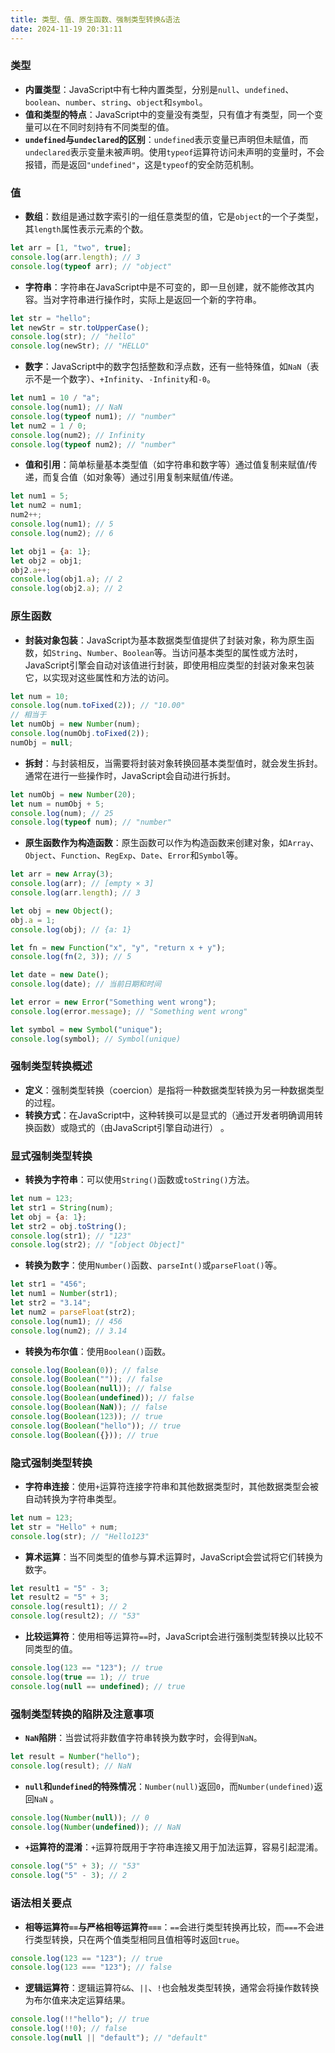 ```yaml
---
title: 类型、值、原生函数、强制类型转换&语法
date: 2024-11-19 20:31:11
---
```



### 类型
- **内置类型**：JavaScript中有七种内置类型，分别是`null`、`undefined`、`boolean`、`number`、`string`、`object`和`symbol`。
- **值和类型的特点**：JavaScript中的变量没有类型，只有值才有类型，同一个变量可以在不同时刻持有不同类型的值。
- **`undefined`与`undeclared`的区别**：`undefined`表示变量已声明但未赋值，而`undeclared`表示变量未被声明。使用`typeof`运算符访问未声明的变量时，不会报错，而是返回`"undefined"`，这是`typeof`的安全防范机制。

### 值
- **数组**：数组是通过数字索引的一组任意类型的值，它是`object`的一个子类型，其`length`属性表示元素的个数。
```javascript
let arr = [1, "two", true];
console.log(arr.length); // 3
console.log(typeof arr); // "object"
```
- **字符串**：字符串在JavaScript中是不可变的，即一旦创建，就不能修改其内容。当对字符串进行操作时，实际上是返回一个新的字符串。
```javascript
let str = "hello";
let newStr = str.toUpperCase();
console.log(str); // "hello"
console.log(newStr); // "HELLO"
```
- **数字**：JavaScript中的数字包括整数和浮点数，还有一些特殊值，如`NaN`（表示不是一个数字）、`+Infinity`、`-Infinity`和`-0`。
```javascript
let num1 = 10 / "a";
console.log(num1); // NaN
console.log(typeof num1); // "number"
let num2 = 1 / 0;
console.log(num2); // Infinity
console.log(typeof num2); // "number"
```
- **值和引用**：简单标量基本类型值（如字符串和数字等）通过值复制来赋值/传递，而复合值（如对象等）通过引用复制来赋值/传递。
```javascript
let num1 = 5;
let num2 = num1;
num2++;
console.log(num1); // 5
console.log(num2); // 6

let obj1 = {a: 1};
let obj2 = obj1;
obj2.a++;
console.log(obj1.a); // 2
console.log(obj2.a); // 2
```

### 原生函数
- **封装对象包装**：JavaScript为基本数据类型值提供了封装对象，称为原生函数，如`String`、`Number`、`Boolean`等。当访问基本类型的属性或方法时，JavaScript引擎会自动对该值进行封装，即使用相应类型的封装对象来包装它，以实现对这些属性和方法的访问。
```javascript
let num = 10;
console.log(num.toFixed(2)); // "10.00"
// 相当于
let numObj = new Number(num);
console.log(numObj.toFixed(2));
numObj = null;
```
- **拆封**：与封装相反，当需要将封装对象转换回基本类型值时，就会发生拆封。通常在进行一些操作时，JavaScript会自动进行拆封。
```javascript
let numObj = new Number(20);
let num = numObj + 5;
console.log(num); // 25
console.log(typeof num); // "number"
```
- **原生函数作为构造函数**：原生函数可以作为构造函数来创建对象，如`Array`、`Object`、`Function`、`RegExp`、`Date`、`Error`和`Symbol`等。
```javascript
let arr = new Array(3);
console.log(arr); // [empty × 3]
console.log(arr.length); // 3

let obj = new Object();
obj.a = 1;
console.log(obj); // {a: 1}

let fn = new Function("x", "y", "return x + y");
console.log(fn(2, 3)); // 5

let date = new Date();
console.log(date); // 当前日期和时间

let error = new Error("Something went wrong");
console.log(error.message); // "Something went wrong"

let symbol = new Symbol("unique");
console.log(symbol); // Symbol(unique)
```


### 强制类型转换概述
- **定义**：强制类型转换（coercion）是指将一种数据类型转换为另一种数据类型的过程。
- **转换方式**：在JavaScript中，这种转换可以是显式的（通过开发者明确调用转换函数）或隐式的（由JavaScript引擎自动进行） 。

### 显式强制类型转换
- **转换为字符串**：可以使用`String()`函数或`toString()`方法。
```javascript
let num = 123;
let str1 = String(num);
let obj = {a: 1};
let str2 = obj.toString();
console.log(str1); // "123"
console.log(str2); // "[object Object]"
```
- **转换为数字**：使用`Number()`函数、`parseInt()`或`parseFloat()`等。
```javascript
let str1 = "456";
let num1 = Number(str1);
let str2 = "3.14";
let num2 = parseFloat(str2);
console.log(num1); // 456
console.log(num2); // 3.14
```
- **转换为布尔值**：使用`Boolean()`函数。
```javascript
console.log(Boolean(0)); // false
console.log(Boolean("")); // false
console.log(Boolean(null)); // false
console.log(Boolean(undefined)); // false
console.log(Boolean(NaN)); // false
console.log(Boolean(123)); // true
console.log(Boolean("hello")); // true
console.log(Boolean({})); // true
```

### 隐式强制类型转换
- **字符串连接**：使用`+`运算符连接字符串和其他数据类型时，其他数据类型会被自动转换为字符串类型。
```javascript
let num = 123;
let str = "Hello" + num;
console.log(str); // "Hello123"
```
- **算术运算**：当不同类型的值参与算术运算时，JavaScript会尝试将它们转换为数字。
```javascript
let result1 = "5" - 3;
let result2 = "5" + 3;
console.log(result1); // 2
console.log(result2); // "53"
```
- **比较运算符**：使用相等运算符`==`时，JavaScript会进行强制类型转换以比较不同类型的值。
```javascript
console.log(123 == "123"); // true
console.log(true == 1); // true
console.log(null == undefined); // true
```

### 强制类型转换的陷阱及注意事项
- **`NaN`陷阱**：当尝试将非数值字符串转换为数字时，会得到`NaN`。
```javascript
let result = Number("hello");
console.log(result); // NaN
```
- **`null`和`undefined`的特殊情况**：`Number(null)`返回`0`，而`Number(undefined)`返回`NaN` 。
```javascript
console.log(Number(null)); // 0
console.log(Number(undefined)); // NaN
```
- **`+`运算符的混淆**：`+`运算符既用于字符串连接又用于加法运算，容易引起混淆。
```javascript
console.log("5" + 3); // "53"
console.log("5" - 3); // 2
```

### 语法相关要点
- **相等运算符`==`与严格相等运算符`===`**：`==`会进行类型转换再比较，而`===`不会进行类型转换，只在两个值类型相同且值相等时返回`true`。
```javascript
console.log(123 == "123"); // true
console.log(123 === "123"); // false
```
- **逻辑运算符**：逻辑运算符`&&`、`||`、`!`也会触发类型转换，通常会将操作数转换为布尔值来决定运算结果。
```javascript
console.log(!!"hello"); // true
console.log(!!0); // false
console.log(null || "default"); // "default"
```
